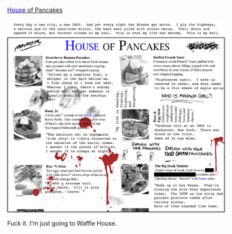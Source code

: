 [<span style="color: #0000ED">House</span> of Pancakes](https://xkcd.com/472)

![<span style="color: #0000ED">House</span> of Pancakes](./random_comic.png)

Fuck it.  I'm just going to Waffle House.

